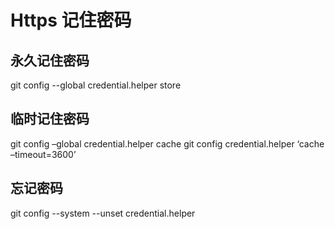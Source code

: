 # Https 记住密码
## 永久记住密码
git config --global credential.helper store
## 临时记住密码
git config –global credential.helper cache
git config credential.helper ‘cache –timeout=3600’

## 忘记密码
git config --system --unset credential.helper
